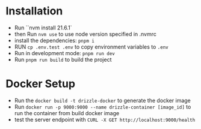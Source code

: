 # Installation

- Run ``nvm install 21.6.1`
- then Run `nvm use` to use node version specified in .nvmrc
- install the dependencies: `pnpm i`
- RUN `cp .env.test .env` to copy environment variables to `.env`
- Run in development mode: `pnpm run dev`
- Run `pnpm run build` to build the project

# Docker Setup

- Run the `docker build -t drizzle-docker` to generate the docker image
- Run `docker run -p 9000:9000 --name drizzle-container [image_id]` to run the container from build docker image
- test the server endpoint with `CURL -X GET http://localhost:9000/health`
